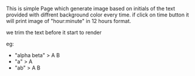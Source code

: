 This is simple Page which generate image based on initials of the text provided with diffrent background color every time. if click on time button it will print image of "hour:minute" in 12 hours format.

we trim the text before it start to render

eg:

*   "alpha beta" > A B
*   "a" > A
*   "ab" > A B

